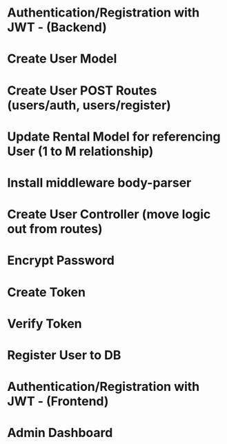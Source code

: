 # Authentication/Registration with JWT - (Backend)
  # Create User Model
  # Create User POST Routes (users/auth, users/register)
  # Update Rental Model for referencing User (1 to M relationship)
  # Install middleware body-parser
  # Create User Controller (move logic out from routes)
  # Encrypt Password
  # Create Token
  # Verify Token
  # Register User to DB
# Authentication/Registration with JWT - (Frontend)
# Admin Dashboard